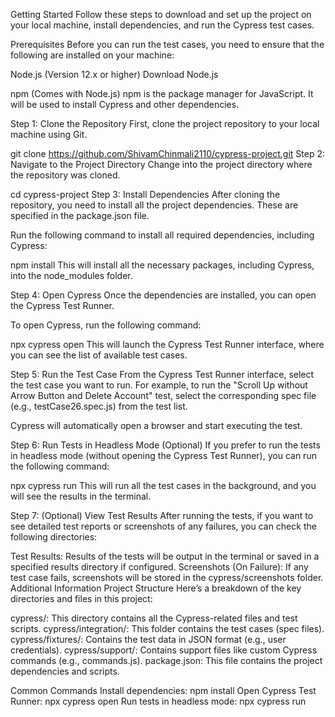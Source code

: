 Getting Started
Follow these steps to download and set up the project on your local machine, install dependencies, and run the Cypress test cases.

Prerequisites
Before you can run the test cases, you need to ensure that the following are installed on your machine:

Node.js (Version 12.x or higher)
Download Node.js

npm (Comes with Node.js)
npm is the package manager for JavaScript. It will be used to install Cypress and other dependencies.

Step 1: Clone the Repository
First, clone the project repository to your local machine using Git.

git clone https://github.com/ShivamChinmali2110/cypress-project.git
Step 2: Navigate to the Project Directory
Change into the project directory where the repository was cloned.

cd cypress-project
Step 3: Install Dependencies
After cloning the repository, you need to install all the project dependencies. These are specified in the package.json file.

Run the following command to install all required dependencies, including Cypress:

npm install
This will install all the necessary packages, including Cypress, into the node_modules folder.

Step 4: Open Cypress
Once the dependencies are installed, you can open the Cypress Test Runner.

To open Cypress, run the following command:

npx cypress open
This will launch the Cypress Test Runner interface, where you can see the list of available test cases.

Step 5: Run the Test Case
From the Cypress Test Runner interface, select the test case you want to run. For example, to run the "Scroll Up without Arrow Button and Delete Account" test, select the corresponding spec file (e.g., testCase26.spec.js) from the test list.

Cypress will automatically open a browser and start executing the test.

Step 6: Run Tests in Headless Mode (Optional)
If you prefer to run the tests in headless mode (without opening the Cypress Test Runner), you can run the following command:

npx cypress run
This will run all the test cases in the background, and you will see the results in the terminal.

Step 7: (Optional) View Test Results
After running the tests, if you want to see detailed test reports or screenshots of any failures, you can check the following directories:

Test Results: Results of the tests will be output in the terminal or saved in a specified results directory if configured.
Screenshots (On Failure): If any test case fails, screenshots will be stored in the cypress/screenshots folder.
Additional Information
Project Structure
Here’s a breakdown of the key directories and files in this project:

cypress/: This directory contains all the Cypress-related files and test scripts.
cypress/integration/: This folder contains the test cases (spec files).
cypress/fixtures/: Contains the test data in JSON format (e.g., user credentials).
cypress/support/: Contains support files like custom Cypress commands (e.g., commands.js).
package.json: This file contains the project dependencies and scripts.

Common Commands
Install dependencies: npm install
Open Cypress Test Runner: npx cypress open
Run tests in headless mode: npx cypress run
